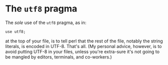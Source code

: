 # The `utf8` pragma

The *sole* use of the `utf8` pragma, as in:

    use utf8;

at the top of your file, is to tell perl that the rest of the file,
notably the string literals, is encoded in UTF-8. That's all. (My
personal advice, however, is to avoid putting UTF-8 in your files,
unless you're extra-sure it's not going to be mangled by editors,
terminals, and co-workers.)
